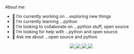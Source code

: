 
*About me:*

- 🔭 I’m currently working on ...exploring new things
- 🌱 I’m currently learning ...python
- 👯 I’m looking to collaborate on ...python stuff, open source
- 🤔 I’m looking for help with ...python and open source
- 💬 Ask me about ...open source and python
<p align="center">
   <a href="https://twitter.com/imvishp">
    <img src=https://img.shields.io/badge/Twitter-1DA1F2?style=for-the-badge&logo=twitter&logoColor=white />
   </a>
   <a href="https://www.instagram.com/imvishp">
    <img src=https://img.shields.io/badge/Instagram-E4405F?style=for-the-badge&logo=instagram&logoColor=white />
   </a>
   <a href="https://www.linkedin.com/in/vishal-patadia-698781200">
    <img src=https://img.shields.io/badge/LinkedIn-0077B5?style=for-the-badge&logo=linkedin&logoColor=white />
   </a>
   <a herf="https://dev.to/imvisp">
    <img src=https://img.shields.io/badge/dev.to-0A0A0A?style=for-the-badge&logo=dev.to&logoColor=white />
   </a>
</p>
